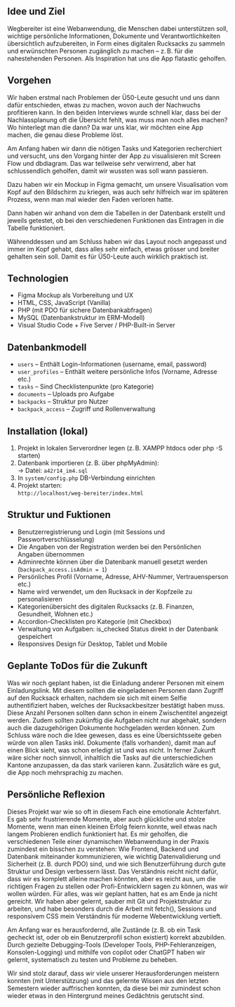 
## Idee und Ziel
Wegbereiter ist eine Webanwendung, die Menschen dabei unterstützen soll, wichtige persönliche Informationen, Dokumente und Verantwortlichkeiten übersichtlich aufzubereiten, in Form eines digitalen Rucksacks zu sammeln und erwünschten Personen zugänglich zu machen – z. B. für die nahestehenden Personen. Als Inspiration hat uns die App flatastic geholfen.


## Vorgehen
Wir haben erstmal nach Problemen der Ü50-Leute gesucht und uns dann dafür entschieden, etwas zu machen, wovon auch der Nachwuchs profitieren kann. In den beiden Interviews wurde schnell klar, dass bei der Nachlassplanung oft die Übersicht fehlt, was muss man noch alles machen? Wo hinterlegt man die dann? Da war uns klar, wir möchten eine App machen, die genau diese Probleme löst.

Am Anfang haben wir dann die nötigen Tasks und Kategorien recherchiert und versucht, uns den Vorgang hinter der App zu visualisieren mit Screen Flow und dbdiagram. Das war teilweise sehr verwirrend, aber hat schlussendlich geholfen, damit wir wussten was soll wann passieren.

Dazu haben wir ein Mockup in Figma gemacht, um unsere Visualisation vom Kopf auf den Bildschirm zu kriegen, was auch sehr hilfreich war im späteren Prozess, wenn man mal wieder den Faden verloren hatte.

Dann haben wir anhand von dem die Tabellen in der Datenbank erstellt und jeweils getestet, ob bei den verschiedenen Funktionen das Eintragen in die Tabelle funktioniert.

Währenddessen und am Schluss haben wir das Layout noch angepasst und immer im Kopf gehabt, dass alles sehr einfach, etwas grösser und breiter gehalten sein soll. Damit es für Ü50-Leute auch wirklich praktisch ist.


## Technologien
- Figma Mockup als Vorbereitung und UX
- HTML, CSS, JavaScript (Vanilla)
- PHP (mit PDO für sichere Datenbankabfragen)
- MySQL (Datenbankstruktur im ERM-Modell)
- Visual Studio Code + Five Server / PHP-Built-in Server


## Datenbankmodell
- `users` – Enthält Login-Informationen (username, email, password)
- `user_profiles` – Enthält weitere persönliche Infos (Vorname, Adresse etc.)
- `tasks` – Sind Checklistenpunkte (pro Kategorie)
- `documents` – Uploads pro Aufgabe
- `backpacks` – Struktur pro Nutzer
- `backpack_access` – Zugriff und Rollenverwaltung


## Installation (lokal)
1. Projekt in lokalen Serverordner legen (z. B. XAMPP htdocs oder php -S starten)
2. Datenbank importieren (z. B. über phpMyAdmin):  
   → Datei: `a42r14_im4.sql`
3. In `system/config.php` DB-Verbindung einrichten
4. Projekt starten:  
   `http://localhost/weg-bereiter/index.html`


## Struktur und Fuktionen
- Benutzerregistrierung und Login (mit Sessions und Passwortverschlüsselung)
- Die Angaben von der Registration werden bei den Persönlichen Angaben übernommen
- Adminrechte können über die Datenbank manuell gesetzt werden (`backpack_access.isAdmin = 1`)
- Persönliches Profil (Vorname, Adresse, AHV-Nummer, Vertrauensperson etc.)
- Name wird verwendet, um den Rucksack in der Kopfzeile zu personalisieren
- Kategorienübersicht des digitalen Rucksacks (z. B. Finanzen, Gesundheit, Wohnen etc.)
- Accordion-Checklisten pro Kategorie (mit Checkbox)
- Verwaltung von Aufgaben: is_checked Status direkt in der Datenbank gespeichert
- Responsives Design für Desktop, Tablet und Mobile


## Geplante ToDos für die Zukunft
Was wir noch geplant haben, ist die Einladung anderer Personen mit einem Einladungslink. Mit diesem sollten die eingeladenen Personen dann Zugriff auf den Rucksack erhalten, nachdem sie sich mit einem Selfie authentifiziert haben, welches der Rucksackbesitzer bestätigt haben muss.
Diese Anzahl Personen sollten dann schon in einem Zwischentitel angezeigt werden.
Zudem sollten zukünftig die Aufgaben nicht nur abgehakt, sondern auch die dazugehörigen Dokumente hochgeladen werden können.
Zum Schluss wäre noch die Idee gewesen, dass es eine Übersichtsseite geben würde von allen Tasks inkl. Dokumente (falls vorhanden), damit man auf einen Blick sieht, was schon erledigt ist und was nicht.
In ferner Zukunft wäre sicher noch sinnvoll, inhaltlich die Tasks auf die unterschiedichen Kantone anzupassen, da das stark variieren kann.
Zusätzlich wäre es gut, die App noch mehrsprachig zu machen.


## Persönliche Reflexion
Dieses Projekt war wie so oft in diesem Fach eine emotionale Achterfahrt. Es gab sehr frustrierende Momente, aber auch glückliche und stolze Momente, wenn man einen kleinen Erfolg feiern konnte, weil etwas nach langem Probieren endlich funktioniert hat. Es mir geholfen, die verschiedenen Teile einer dynamischen Webanwendung in der Praxis zumindest ein bisschen zu verstehen: Wie Frontend, Backend und Datenbank miteinander kommunizieren, wie wichtig Datenvalidierung und Sicherheit (z. B. durch PDO) sind, und wie sich Benutzerführung durch gute Struktur und Design verbessern lässt. Das Verständnis reicht nicht dafür, dass wir es komplett alleine machen könnten, aber es reicht aus, um die richtigen Fragen zu stellen oder Profi-Entwicklern sagen zu können, was wir wollen würden. Für alles, was wir geplant hatten, hat es am Ende ja nicht gereicht. Wir haben aber gelernt, sauber mit Git und Projektstruktur zu arbeiten, und habe besonders durch die Arbeit mit fetch(), Sessions und responsivem CSS mein Verständnis für moderne Webentwicklung vertieft.

Am Anfang war es herausfordernd, alle Zustände (z. B. ob ein Task gecheckt ist, oder ob ein Benutzerprofil schon existiert) korrekt abzubilden. Durch gezielte Debugging-Tools (Developer Tools, PHP-Fehleranzeigen, Konsolen-Logging) und mithilfe von copilot oder ChatGPT haben wir gelernt, systematisch zu testen und Probleme zu beheben.

Wir sind stolz darauf, dass wir viele unserer Herausforderungen meistern konnten (mit Unterstützung) und das gelernte Wissen aus den letzten Semestern wieder auffrischen konnten, da diese bei mir zumindest schon wieder etwas in den Hintergrund meines Gedächtnis gerutscht sind.
